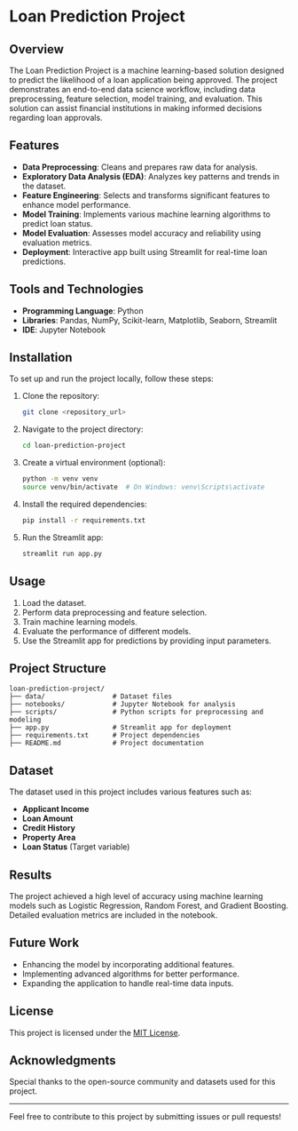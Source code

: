 # Loan Prediction Project

## Overview
The Loan Prediction Project is a machine learning-based solution designed to predict the likelihood of a loan application being approved. The project demonstrates an end-to-end data science workflow, including data preprocessing, feature selection, model training, and evaluation. This solution can assist financial institutions in making informed decisions regarding loan approvals.

## Features
- **Data Preprocessing**: Cleans and prepares raw data for analysis.
- **Exploratory Data Analysis (EDA)**: Analyzes key patterns and trends in the dataset.
- **Feature Engineering**: Selects and transforms significant features to enhance model performance.
- **Model Training**: Implements various machine learning algorithms to predict loan status.
- **Model Evaluation**: Assesses model accuracy and reliability using evaluation metrics.
- **Deployment**: Interactive app built using Streamlit for real-time loan predictions.

## Tools and Technologies
- **Programming Language**: Python
- **Libraries**: Pandas, NumPy, Scikit-learn, Matplotlib, Seaborn, Streamlit
- **IDE**: Jupyter Notebook

## Installation
To set up and run the project locally, follow these steps:

1. Clone the repository:
   ```bash
   git clone <repository_url>
   ```

2. Navigate to the project directory:
   ```bash
   cd loan-prediction-project
   ```

3. Create a virtual environment (optional):
   ```bash
   python -m venv venv
   source venv/bin/activate  # On Windows: venv\Scripts\activate
   ```

4. Install the required dependencies:
   ```bash
   pip install -r requirements.txt
   ```

5. Run the Streamlit app:
   ```bash
   streamlit run app.py
   ```

## Usage
1. Load the dataset.
2. Perform data preprocessing and feature selection.
3. Train machine learning models.
4. Evaluate the performance of different models.
5. Use the Streamlit app for predictions by providing input parameters.

## Project Structure
```
loan-prediction-project/
├── data/                 # Dataset files
├── notebooks/            # Jupyter Notebook for analysis
├── scripts/              # Python scripts for preprocessing and modeling
├── app.py                # Streamlit app for deployment
├── requirements.txt      # Project dependencies
├── README.md             # Project documentation
```

## Dataset
The dataset used in this project includes various features such as:
- **Applicant Income**
- **Loan Amount**
- **Credit History**
- **Property Area**
- **Loan Status** (Target variable)

## Results
The project achieved a high level of accuracy using machine learning models such as Logistic Regression, Random Forest, and Gradient Boosting. Detailed evaluation metrics are included in the notebook.

## Future Work
- Enhancing the model by incorporating additional features.
- Implementing advanced algorithms for better performance.
- Expanding the application to handle real-time data inputs.

## License
This project is licensed under the [MIT License](LICENSE).

## Acknowledgments
Special thanks to the open-source community and datasets used for this project.

---
Feel free to contribute to this project by submitting issues or pull requests!

